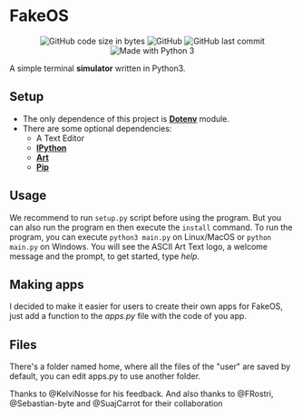 # FakeOS

<p align="center">
<img alt="GitHub code size in bytes" src="https://img.shields.io/github/languages/code-size/fabiopolancoe/fakeos.svg">
<img alt="GitHub" src="https://img.shields.io/github/license/fabiopolancoe/fakeos.svg">
<img alt="GitHub last commit" src="https://img.shields.io/github/last-commit/fabiopolancoe/fakeos.svg">
<img alt="Made with Python 3" src="https://img.shields.io/badge/Made%20with-Python%203-green.svg">

A simple terminal **simulator** written in Python3.

## Setup

- The only dependence of this project is [**Dotenv**](https://pypi.org/project/python-dotenv/) module.
- There are some optional dependencies:
  - A Text Editor
  - [**IPython**](https://pypi.org/project/ipython/)
  - [**Art**](https://pypi.org/project/art/)
  - [**Pip**](https://pypi.org/project/pip/)

## Usage

We recommend to run `setup.py` script before using the program. But you can also run the program en then execute the `install` command.
To run the program, you can execute `python3 main.py` on Linux/MacOS or `python main.py` on Windows.
You will see the ASCII Art Text logo, a welcome message and the prompt, to get started, type _help_.

## Making apps

I decided to make it easier for users to create their own apps for FakeOS, just add a function to the _apps.py_ file with the code of you app.

## Files

There's a folder named home, where all the files of the "user" are saved by default, you can edit apps.py to use another folder.

Thanks to @KelviNosse for his feedback. And also thanks to @FRostri, @Sebastian-byte and @SuajCarrot for their collaboration

